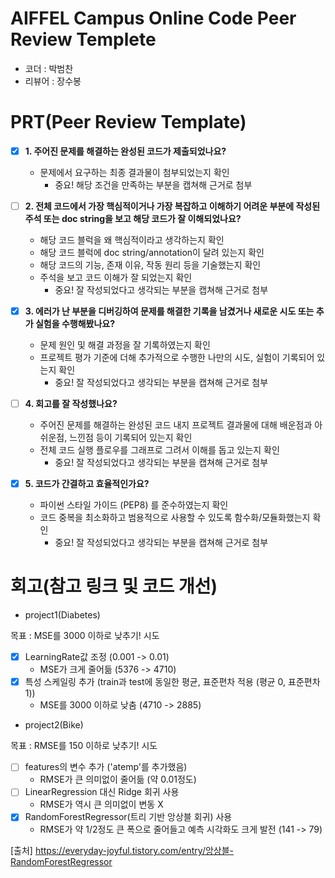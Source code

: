 # AIFFEL Campus Online Code Peer Review Templete
- 코더 : 박범찬
- 리뷰어 : 장수봉


# PRT(Peer Review Template)
- [x]  **1. 주어진 문제를 해결하는 완성된 코드가 제출되었나요?**
    - 문제에서 요구하는 최종 결과물이 첨부되었는지 확인
        - 중요! 해당 조건을 만족하는 부분을 캡쳐해 근거로 첨부
    
- [ ]  **2. 전체 코드에서 가장 핵심적이거나 가장 복잡하고 이해하기 어려운 부분에 작성된 
주석 또는 doc string을 보고 해당 코드가 잘 이해되었나요?**
    - 해당 코드 블럭을 왜 핵심적이라고 생각하는지 확인
    - 해당 코드 블럭에 doc string/annotation이 달려 있는지 확인
    - 해당 코드의 기능, 존재 이유, 작동 원리 등을 기술했는지 확인
    - 주석을 보고 코드 이해가 잘 되었는지 확인
        - 중요! 잘 작성되었다고 생각되는 부분을 캡쳐해 근거로 첨부
        
- [x]  **3. 에러가 난 부분을 디버깅하여 문제를 해결한 기록을 남겼거나
새로운 시도 또는 추가 실험을 수행해봤나요?**
    - 문제 원인 및 해결 과정을 잘 기록하였는지 확인
    - 프로젝트 평가 기준에 더해 추가적으로 수행한 나만의 시도, 
    실험이 기록되어 있는지 확인
        - 중요! 잘 작성되었다고 생각되는 부분을 캡쳐해 근거로 첨부
        
- [ ]  **4. 회고를 잘 작성했나요?**
    - 주어진 문제를 해결하는 완성된 코드 내지 프로젝트 결과물에 대해
    배운점과 아쉬운점, 느낀점 등이 기록되어 있는지 확인
    - 전체 코드 실행 플로우를 그래프로 그려서 이해를 돕고 있는지 확인
        - 중요! 잘 작성되었다고 생각되는 부분을 캡쳐해 근거로 첨부
        
- [x]  **5. 코드가 간결하고 효율적인가요?**
    - 파이썬 스타일 가이드 (PEP8) 를 준수하였는지 확인
    - 코드 중복을 최소화하고 범용적으로 사용할 수 있도록 함수화/모듈화했는지 확인
        - 중요! 잘 작성되었다고 생각되는 부분을 캡쳐해 근거로 첨부


# 회고(참고 링크 및 코드 개선)

- project1(Diabetes)

목표 : MSE를 3000 이하로 낮추기!
시도
- [x] LearningRate값 조정 (0.001 -> 0.01)
    - MSE가 크게 줄어듦 (5376 -> 4710)
- [x] 특성 스케일링 추가 (train과 test에 동일한 평균, 표준편차 적용 (평균 0, 표준편차 1))
    - MSE를 3000 이하로 낮춤 (4710 -> 2885)

- project2(Bike)

목표 : RMSE를 150 이하로 낮추기!
시도
- [ ] features의 변수 추가 ('atemp'를 추가했음)
    - RMSE가 큰 의미없이 줄어듦 (약 0.01정도)
- [ ] LinearRegression 대신 Ridge 회귀 사용
    - RMSE가 역시 큰 의미없이 변동 X
- [x] RandomForestRegressor(트리 기반 앙상블 회귀) 사용
    - RMSE가 약 1/2정도 큰 폭으로 줄어들고 예측 시각화도 크게 발전 (141 -> 79)

[출처] https://everyday-joyful.tistory.com/entry/앙상블-RandomForestRegressor
